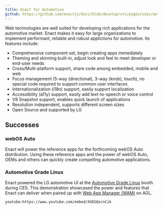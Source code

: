 ```yaml
---
title: Enact for Automotive
github: https://github.com/enactjs/docs/blob/develop/src/pages/uses/automotive/index.md
---
```


Web technologies are well suited for developing rich applications for the automotive market. Enact makes it easy for large organizations to implement performant, reliable and robust applictions for automotive. Its features include:

* Comprehensive component set, begin creating apps immediately
* Theming and skinning built-in, adjust look and feel to meet developer or end-user needs
* Cross/Multi-platform support, share code among embedded, mobile and web
* Focus management (5-way (directional), 3-way (knob), touch), no special code required to support common user interfaces
* Internationalization (i18n) support, easily support localization
* Accessibility (a11y) support, easily add text-to-speech or voice control
* V8 Snapshot support, enables quick launch of applications
* Resolution independent, supports different screen sizes
* Open Source and supported by LG

## Successes

### webOS Auto

Enact will power the reference apps for the forthcoming webOS Auto distribution. Using these reference apps and the power of webOS Auto, OEMs and others can quickly create compelling automotive applications.

### Automotive Grade Linux

Enact powered the LG automotive UI at the [Automotive Grade Linux](https://www.automotivelinux.org/) booth during CES. This demonstration showcased the power and features that Enact can deliver when paired up with [Web App Manager (WAM)](https://github.com/webosose/wam) on AGL.

`youtube:https://www.youtube.com/embed/XUEGQxcnCik`
